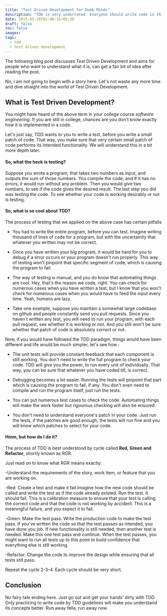 ```yaml
---
title: "Test Driven Development for Dumb Minds"
description: "TDD is very underrated. Everyone should write code in this manner, everyone"
date: 2015-05-26T01:46:31+05:30
draft: false
toc: false
images:
tags: 
  - tdd
  - test driven development
---
```

The following blog post discusses Test Driven Development and aims for
people who want to understand what it is, can get a fair bit of idea
after reading the post.

No, I am not going to begin with a story here. Let's not waste any more
time and dive straight into the world of Test Driven Development.

## What is Test Driven Development?

You might have heard of the above term in your college course *software
engineering.* If you are still in college, chances are you don't know
exactly how it is implemented in a code.

Let's just say, TDD wants to you to write a test, before you write a
small patch of code. That way, you make sure that very certain small
patch of code performs its intended functionality. We will understand
this in a bit more depth later.

#### So, what the heck is testing?

Suppose you wrote a program, that takes two numbers as input, and
outputs the sum of those numbers. You compile the code, and if it has no
errors, it would run without any problem. Then you would give two
numbers, to see if the code gives the desired result. The last step you
did was testing the code. To see whether your code is working desirably
or not is testing.

#### So, what is so cool about TDD?

The process of testing that we applied on the above case has certain
pitfalls

- You had to write the entire program, before you can test. Imagine
writing thousand of lines of code for a program, but with the
uncertainity that whatever you written may not be correct.

- Once you have written your big program, it would be hard for you to
debug if a error occurs or your program doesn't run properly. This way
of testing won't pinpoint that specific segment of code, which is
causing the program to fail.

- The way of testing is manual, and you do know that automating things
are cool. Hey, that's the reason we code, right. You can check for
numerous cases when you have written a test, but I know that you won't
check for numerous cases when you would have to feed the input
every time. Yeah, humans are lazy.

- Take one example, suppose you maintain a somewhat large codebase on
github and people constantly send you pull requests. Since you haven't
written any test, you will need to run your program, with each pull
request, see whether it is working or not. And you still won't be sure
whether that patch of code is absolutely correct or not.

Now, if you would have followed the TDD paradigm, things would have been
different and life would be much simpler, let's see how :

- The unit tests will provide constant feedback that each component is
still working. You don't need to write the full program to check your
code. TDD will give you the power, to run every unit of individually.
That way, you can be sure that whatever you have coded till, is correct.

- Debugging becomes a lot easier. Running the tests will pinpoint that
part which is causing the program to fail, if any. You don't even need
to compile and run the program itself, just run the tests.

- You can put numerous test cases to check the code. Automating things
will make the work faster but rigourous checking will also be ensured.

- You don't need to understand everyone's patch in your code. Just run
the tests, if the patches are good enough, the tests will run fine and
you will know which patches to select for your code.

#### Hmm, but how do I do it?

The process of TDD is best understood by cycle called **Red, Green and
Refactor**, shortly known as RGR.

Just read on to know what RGR means exactly:

-Understand the requirements of the story, work item, or feature that
you are working on.

-Red: Create a test and make it fail.Imagine how the new code should be
called and write the test as if the code already existed. Run the test.
It should fail. This is a calibration measure to ensure that your test
is calling the correct code and that the code is not working by accident.
This is a meaningful failure, and you expect it to fail.

-Green: Make the test pass. Write the production code to make the test pass.
If you've written the code so that the test passes as intended, you have
done you job. If new functionality is still needed, then another test is
needed. Make this one test pass and continue. When the test passes, you might
want to run all tests up to this point to build confidence that everything
else is still working.

-Refactor: Change the code to improve the design while ensuring that all
tests still pass.

Repeat the cycle 2-3-4. Each cycle should be very short.

## Conclusion

No fairy tale ending here. Just go out and get your hands' dirty with
TDD. Only practicing to write code by TDD guidelines will make you
understand its concepts better. Run away fella, run away now.
